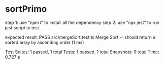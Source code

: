 # sortPrimo
step 1: use "npm i" to install all the dependency
step 2: use "npx jest" to run jest script to test

expected result:
 PASS  src/mergeSort.test.ts
  Merge Sort
    ✓ should return a sorted array by ascending order (1 ms)

Test Suites: 1 passed, 1 total
Tests:       1 passed, 1 total
Snapshots:   0 total
Time:        0.727 s